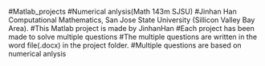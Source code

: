 #Matlab_projects
#Numerical anlysis(Math 143m SJSU)
#Jinhan Han Computational Mathematics, San Jose State University (Sillicon Valley Bay Area).
#This Matlab project is made by JinhanHan
#Each project has been made to solve multiple questions
#The multiple questions are written in the word file(.docx) in the project folder.
#Multiple questions are based on numerical anlysis

